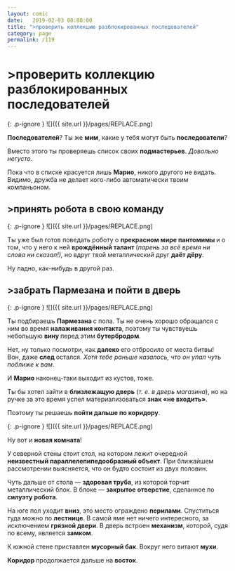 ```yaml
---
layout: comic
date:   2019-02-03 00:00:00 
title: ">проверить коллекцию разблокированных последователей"
category: page
permalink: /119
---
```

# >проверить коллекцию разблокированных последователей

{: .p-ignore }
![]({{ site.url }}/pages/REPLACE.png)

<strong>Последователей</strong>? Ты же <strong>мим</strong>, какие у тебя могут быть <strong>последователи</strong>?

Вместо этого ты проверяешь список своих <strong>подмастерьев</strong>. <em>Довольно негусто</em>.

Пока что в списке красуется лишь <strong>Марио</strong>, никого другого не видать. Видимо, дружба не делает кого-либо автоматически твоим компаньоном.

## >принять робота в свою команду

{: .p-ignore }
![]({{ site.url }}/pages/REPLACE.png)

Ты уже был готов поведать роботу о <strong>прекрасном мире пантомимы </strong>и о том, что у него к ней <strong>врождённый талант </strong>(<em>парень за всё время ни слова ни сказал!), </em>но вдруг твой металлический друг <strong>даёт дёру</strong>.

Ну ладно, как-нибудь в другой раз.

## >забрать Пармезана и пойти в дверь

{: .p-ignore }
![]({{ site.url }}/pages/REPLACE.png)

Ты подбираешь <strong>Пармезана </strong>с пола. Ты не очень хорошо обращался с ним во время <strong>налаживания контакта</strong>, поэтому ты чувствуешь небольшую <strong>вину </strong>перед этим <strong>бутербродом</strong>.

Нет, ну только посмотри, как <strong>далеко </strong>его отбросило от места битвы! Вон, даже <strong>след </strong>остался. <em>Хотя тебе раньше казалось, что он упал чуть поближе к вам</em>.

И <strong>Марио </strong>наконец-таки выходит из кустов, тоже.

Ты бы хотел зайти в <strong>близлежащую дверь</strong> (<em>т. е. в дверь магазина</em>), но на ручке за это время успел материализоваться <strong>знак «не входить»</strong>.

Поэтому ты решаешь <strong>пойти дальше по коридору</strong>.

{: .p-ignore }
![]({{ site.url }}/pages/REPLACE.png)

Ну вот и <strong>новая комната</strong>!

У северной стены стоит стол, на котором лежит очередной <strong>неизвестный параллелепипедообразный объект</strong>. При ближайшем рассмотрении выясняется, что он будто состоит из двух половин.

Чуть дальше от стола — <strong>здоровая труба</strong>, из которой торчит металлический блок. В блоке — <strong>закрытое отверстие</strong>, сделанное по <strong>силуэту робота</strong>.

На юге пол уходит <strong>вниз</strong>, это место ограждено <strong>перилами</strong>. Спуститься туда можно по <strong>лестнице</strong>. В самой яме нет ничего интересного, за исключением <strong>грязной двери</strong>. В дверь встроен <strong>механизм</strong>, которой, судя по всему, является <strong>замком</strong>.

К южной стене приставлен <strong>мусорный бак</strong>. Вокруг него витают <strong>мухи</strong>.

<strong>Коридор </strong>продолжается дальше на <strong>восток</strong>.
